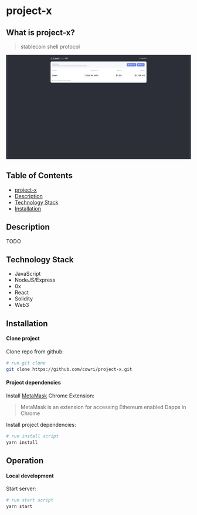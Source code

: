 # project-x
## What is project-x?
 > stablecoin shell protocol
 
 ![project-x Demo](./project-x.png "project-x demo png")
 
## Table of Contents

* [project-x](#project-x)
* [Description](#description)
* [Technology Stack](#technology-stack)
* [Installation](#installation)

## Description 

TODO

## Technology Stack

 * JavaScript
 * NodeJS/Express
 * 0x
 * React
 * Solidity
 * Web3

## Installation

#### Clone project
Clone repo from github:
```sh
# run git clone
git clone https://github.com/cowri/project-x.git
```

#### Project dependencies

Install [MetaMask](https://chrome.google.com/webstore/detail/metamask/nkbihfbeogaeaoehlefnkodbefgpgknn "MetaMask Chrome Extension]") Chrome Extension:
> MetaMask is an extension for accessing Ethereum enabled Dapps in Chrome

Install project dependencies:
```sh
# run install script
yarn install
```

## Operation

#### Local development

Start server:
```sh
# run start script
yarn start
```
